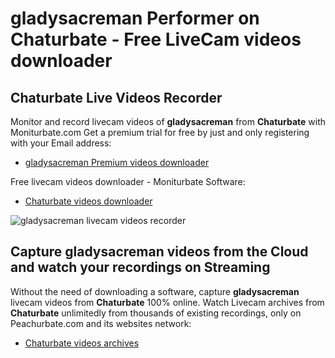 # gladysacreman Performer on Chaturbate - Free LiveCam videos downloader

## Chaturbate Live Videos Recorder

Monitor and record livecam videos of **gladysacreman** from **Chaturbate** with Moniturbate.com
Get a premium trial for free by just and only registering with your Email address:
* [gladysacreman Premium videos downloader](https://moniturbate.com/request-demo-licence-key.html)

Free livecam videos downloader - Moniturbate Software:
* [Chaturbate videos downloader](https://moniturbate.com/moniturbate-download-software.html)

![gladysacreman livecam videos recorder](https://peachurnet.com/templates/moniturbate-software.png)


## Capture gladysacreman videos from the Cloud and watch your recordings on Streaming

Without the need of downloading a software, capture **gladysacreman** livecam videos from **Chaturbate** 100% online.
Watch Livecam archives from **Chaturbate** unlimitedly from thousands of existing recordings, only on Peachurbate.com and its websites network:
* [Chaturbate videos archives](https://peachurnet.com/)